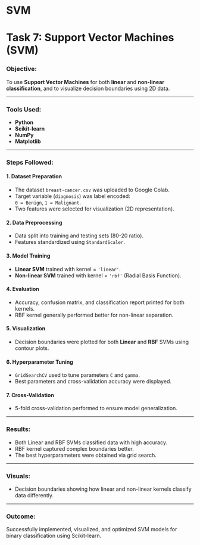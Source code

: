 # SVM
# Task 7: Support Vector Machines (SVM)

###  Objective:
To use **Support Vector Machines** for both **linear** and **non-linear classification**, and to visualize decision boundaries using 2D data.

---

###  Tools Used:
- **Python**
- **Scikit-learn**
- **NumPy**
- **Matplotlib**

---

###  Steps Followed:

#### 1. **Dataset Preparation**
- The dataset `breast-cancer.csv` was uploaded to Google Colab.
- Target variable (`diagnosis`) was label encoded:  
  `0 = Benign`, `1 = Malignant`.
- Two features were selected for visualization (2D representation).

#### 2. **Data Preprocessing**
- Data split into training and testing sets (80-20 ratio).
- Features standardized using `StandardScaler`.

#### 3. **Model Training**
- **Linear SVM** trained with kernel = `'linear'`.
- **Non-linear SVM** trained with kernel = `'rbf'` (Radial Basis Function).

#### 4. **Evaluation**
- Accuracy, confusion matrix, and classification report printed for both kernels.
- RBF kernel generally performed better for non-linear separation.

#### 5. **Visualization**
- Decision boundaries were plotted for both **Linear** and **RBF** SVMs using contour plots.

#### 6. **Hyperparameter Tuning**
- `GridSearchCV` used to tune parameters `C` and `gamma`.
- Best parameters and cross-validation accuracy were displayed.

#### 7. **Cross-Validation**
- 5-fold cross-validation performed to ensure model generalization.

---

### Results:
- Both Linear and RBF SVMs classified data with high accuracy.
- RBF kernel captured complex boundaries better.
- The best hyperparameters were obtained via grid search.

---

### Visuals:
- Decision boundaries showing how linear and non-linear kernels classify data differently.

---

### Outcome:
Successfully implemented, visualized, and optimized SVM models for binary classification using Scikit-learn.
